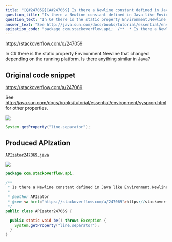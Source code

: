 ```yaml
---
title: "[Q#247059][A#247069] Is there a Newline constant defined in Java like Environment.Newline in C#?"
question_title: "Is there a Newline constant defined in Java like Environment.Newline in C#?"
question_text: "In C# there is the static property Environment.Newline that changed depending on the running platform. Is there anything similar in Java?"
answer_text: "See http://java.sun.com/docs/books/tutorial/essential/environment/sysprop.html for other properties."
apization_code: "package com.stackoverflow.api;  /**  * Is there a Newline constant defined in Java like Environment.Newline in C#?  *  * @author APIzator  * @see <a href=\"https://stackoverflow.com/a/247069\">https://stackoverflow.com/a/247069</a>  */ public class APIzator247069 {    public static void be() throws Exception {     System.getProperty(\"line.separator\");   } }"
---
```


https://stackoverflow.com/q/247059

In C# there is the static property Environment.Newline that changed depending on the running platform.
Is there anything similar in Java?



## Original code snippet

https://stackoverflow.com/a/247069

See http://java.sun.com/docs/books/tutorial/essential/environment/sysprop.html for other properties.

<div class="code-logo"><img src="/stackoverflow.png" /></div>

```java
System.getProperty("line.separator");
```

## Produced APIzation

[`APIzator247069.java`](https://github.com/blind-papers/apization-temp-data/raw/main/search/APIzator247069.java)

<div class="code-logo"><img src="/apizator.png" /></div>

```java
package com.stackoverflow.api;

/**
 * Is there a Newline constant defined in Java like Environment.Newline in C#?
 *
 * @author APIzator
 * @see <a href="https://stackoverflow.com/a/247069">https://stackoverflow.com/a/247069</a>
 */
public class APIzator247069 {

  public static void be() throws Exception {
    System.getProperty("line.separator");
  }
}

```